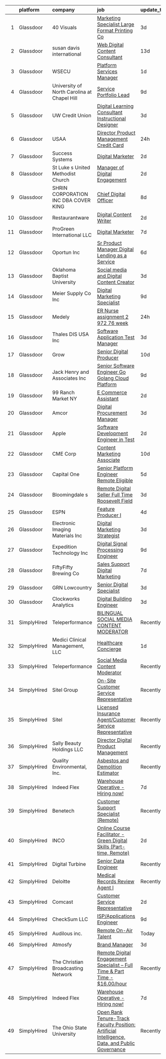

|    | platform    | company                                     | job                                                                                                                                                                                                                                                                                                                                                                                                                                                                                                                                                                                                                                                                                                                                                                                                                                                                                                                                                                                                                                                                                                                                                                                                                                                                                                                                                                                                                                                                                                 | update_time   | location                      |
|---:|:------------|:--------------------------------------------|:----------------------------------------------------------------------------------------------------------------------------------------------------------------------------------------------------------------------------------------------------------------------------------------------------------------------------------------------------------------------------------------------------------------------------------------------------------------------------------------------------------------------------------------------------------------------------------------------------------------------------------------------------------------------------------------------------------------------------------------------------------------------------------------------------------------------------------------------------------------------------------------------------------------------------------------------------------------------------------------------------------------------------------------------------------------------------------------------------------------------------------------------------------------------------------------------------------------------------------------------------------------------------------------------------------------------------------------------------------------------------------------------------------------------------------------------------------------------------------------------------|:--------------|:------------------------------|
|  1 | Glassdoor   | 40 Visuals                                  | [Marketing Specialist   Large Format Printing Co ](https://www.glassdoor.com/partner/jobListing.htm?pos=116&ao=1110586&s=58&guid=0000018326321b2d9f38cb84d0cc7b99&src=GD_JOB_AD&t=SR&vt=w&ea=1&cs=1_576b774d&cb=1662793162161&jobListingId=1008120797383&cpc=63FB6BC992AD38E9&jrtk=3-0-1gcj346rs28q7001-1gcj346sci3b8800-3fb7382746152afe--6NYlbfkN0ATuzukLZvOA7Cxi5gGVTPK8s05ijijAIGQnHXs5Od0X_NGtuW4o0fyU7rqayu-Rm9TF_kcklGaqVwztuDu7SyANXOyp6ToYLph-_h_ym8IpL3Z2vu4v4oRF3C5zPRp7-Qd-yZRoUJnE3hUifi0a9vLjKtM0PUO8-lQWCcVBtOpeXtXXTYqtrq_TwVxlgJwuAstwGS3IkqizO7iilGIyfqw2mpQ-yltQB1oFlHUATaBqUvOm7Rr7qxU-FJuUQ40h_TRgIzs0hLaXlb0jDTqSt8RPROHg7mQycnMK3iB7q2EJVxmW3QZYMhhSGZxOWEILLwkg24wPt80Q0vvl3XQLcnDkYg37oPsegrLXMHA7hFwJYbK3lQv3AWLIpmRS2ybKkHNsaOg7nr6xwx1TMJqhiDHwyC4HFbFccLQETfnrIV3Sx8EmNYYyoCnQFOY-4Chsy0Tu6BStZsWe0ShqB2M18G2NryVag3obsXMYc3OXpKg7C3Oju0NNf7ytdXZ1dph2bdTIlVIh3Ypbg%3D%3D)                                                                                                                                                                                                                                                                                                                                                                                                                                                                                                                                                                                             | 3d            | Spring Lake, MI               |
|  2 | Glassdoor   | susan davis international                   | [Web   Digital Content Consultant](https://www.glassdoor.com/partner/jobListing.htm?pos=104&ao=1110586&s=58&guid=0000018326321b2d9f38cb84d0cc7b99&src=GD_JOB_AD&t=SR&vt=w&ea=1&cs=1_803df69b&cb=1662793162160&jobListingId=1008098275670&cpc=2F77D7B52AE28048&jrtk=3-0-1gcj346rs28q7001-1gcj346sci3b8800-75aed2523c0edb87--6NYlbfkN0AraTtK7pZsSjlBBOzFD2-LMtJPg6A09o2EU12YfpPVVFQDmYKwr5wd4U2Ji985J_WYpK3gRz3MTFFTKhjw2dM58c_fdh9ZAAGH00Slb4thwcQlQWjQzzJa911IrbIb9rlVi1GrVJWlM6lPXXlqeYxoTe-Q5nW1xaMQQwZPm2Xnv3R7D1iFtUPvcc0sdYFH4pXtHrh8PIYwePNSSBw_S2TzdbkdzSjrd1hihsjUyn7sGsN5uFVFaGVOF7cddNd1rmIBoivps5rnZazfOJ6gVGGf4Dxk_nVvx_CkcO5EGs-yvqGl7KGddBYOwhvw7XF4kDkVm42DnKyq8xM9now_EpzQTJRR4VEMO9hUJHxfahrHswlJBoymfA-SECoDFt2my7E56aOcIKmGsZn6Mb6DNpnpZ7A_rL8ugD9_3-W1gG7Z7L1uVO3N1H1MSRh_DDB8wJofuf5ZVKcOmEVtvGDfP420Sb1PYK1avDGJr7hsPojJYz7RWdk8bAE89F0W2h7pi4kF3DbFvBxWvYFHB0u4YeXz)                                                                                                                                                                                                                                                                                                                                                                                                                                                                                                                                                                                                         | 13d           | Falls Church, VA              |
|  3 | Glassdoor   | WSECU                                       | [Platform Services Manager](https://www.glassdoor.com/partner/jobListing.htm?pos=102&ao=1110586&s=58&guid=0000018326321b2d9f38cb84d0cc7b99&src=GD_JOB_AD&t=SR&vt=w&cs=1_9d89b2fa&cb=1662793162159&jobListingId=1008127997784&cpc=B20C63C2E06E0AAA&jrtk=3-0-1gcj346rs28q7001-1gcj346sci3b8800-ffba20e0d9a78af5--6NYlbfkN0BI7GwvuQtior0-PTDjdFXco9JN29ESz8Ziwfw9Lc-b5lJ3rDN_5Q-jGJyr6IEKelUEEeV-oJhdHMPD_PjF9nn4ajzpXvp80N6pfFffr2qHUX-6VqKRsjjtWO5M4H753zHdiMP0yZ1ApOe8C6Z1L5ezI0ZMkx7G4JbqF9bVOi1HdUp2G1_Ak7EclvO17_pEhz20GO7ata1-29LTFVDyrAjBQriM4tkzn6aNecLy7AYM2g1Hceo05oNJGx3uB3DwO5n4wIBmyXmaGWYQI1j5SthazbXfSjTw3nkQ29uYlU0eP2OfveSUlu5FgKj0Nb-PbMnPL1lDslCjEudWgfGFDaK3zcjIjicew0fgDwAl5vnnLwMaVLls81w2DO3y6fSfA47W6oXf4pgdPODOi-rNf2qGvh5RbJ0IHfDiRSwAGSKXuFRKW0aGxfpIaxsKoECdy6t6Jvdvdm2b7WK7cqtP008jjCz3vKSZ8_TeAwZAyMBm9uZqa4C37Wn99IfWNlq-w7VuRt2m5b2HUUvFy2R60qgkzQAkLDk9313Cu6uRm9Yscn-TeC4t63cz)                                                                                                                                                                                                                                                                                                                                                                                                                                                                                                                                                                                     | 1d            | Olympia, WA                   |
|  4 | Glassdoor   | University of North Carolina at Chapel Hill | [Service Portfolio Lead](https://www.glassdoor.com/partner/jobListing.htm?pos=111&ao=1110586&s=58&guid=0000018326321b2d9f38cb84d0cc7b99&src=GD_JOB_AD&t=SR&vt=w&cs=1_9515f6e1&cb=1662793162160&jobListingId=1008105848616&cpc=6AFBC189027A940A&jrtk=3-0-1gcj346rs28q7001-1gcj346sci3b8800-9f7b4ddfb10a5107--6NYlbfkN0DZXVBpSXCdgMypQ9aqk8D_ojzl6xhD2Y5ENTmf4dD2Z47bJhXs3CPB0KAG8J1tij8hnCUhWtZmn_MpucYvvyNPpPWExg9COyDNmjj5dpv1tI9ImQ7_4iboxLPaCHfgFHUl6dS2_G5pqUeMG4miyxAQPhz36MvJ8nQoCHxAYMvib4G2YHElO4GUY8kM6gGBJEsStB1w5H4ErJRpCUefVULKSGrFYaXj4nRB14ODHXB0TM6C05SiQ_NHWXTh7Oc3cEYT_QjPdD47o8e-6d77N9uP0r_v_YeDV2ik1Jo0DksYBXCS-6CqozGMkz1OOS7kzxpLsuksWzJvDVxtYZEbxM1aY4LUrlgB4Mk8OJzuis5lp7kl7Zl5Ic2LmpMbg0eb4aqj5CMI6yt9A6vbmjgyngxtRyai5aR6QLv94bz2_OtD-AACXyo8klgYZONeRDqrvfouhCym6fiPPBm_RuQ0PoGoTqP6DRhizns%3D)                                                                                                                                                                                                                                                                                                                                                                                                                                                                                                                                                                                                                                                                          | 9d            | Chapel Hill, NC               |
|  5 | Glassdoor   | UW Credit Union                             | [Digital Learning Consultant  Instructional Designer ](https://www.glassdoor.com/partner/jobListing.htm?pos=120&ao=1110586&s=58&guid=0000018326321b2d9f38cb84d0cc7b99&src=GD_JOB_AD&t=SR&vt=w&cs=1_648a9ac2&cb=1662793162162&jobListingId=1008121012919&cpc=23D1D7905F5E0EF7&jrtk=3-0-1gcj346rs28q7001-1gcj346sci3b8800-725bd54c2f78c967--6NYlbfkN0AU63H9uwDUTorMV5tE7tjdOhY5Vk5URx2VAQJgSQhP6gihrrVbwhDFP7HoAuPtJhrmjDuIcWtPhjWeyWZUtSVY4y454t6RqfzOslyfVjLYeN5LdPeNUyHU-NoSQfMY-t_ZQzOhbi3VTwdnd_qidKKXpPnzIs5f6mO6DrJaoEbxjGLtF83Q7tGpgyUOiPU18FSgx6_mbiEMbJu6fEO0Uakai03Gt9w-ceZQ-gDTfhQo7qIymzTVB_HBX4yNyDpSJbcTv7JhQp7_PhHON1y189_JObBFmIaK0T3NPdU1AZVPvGtNx6TCBeTFchBZ9wjL_0SS42pQ8o6M0vvHeFGS5xu0e4tPN0I--WImg4QyCTNNZZYMx73wnlky2gt6JwHvuweexabZRI1MdZg1pcig3ysDrMCtjGhWROxCJFi24F_5dZgDchx9mdmT3jG47Ebok06oPxuGnq8-SNBcWoRQUibO8TyzhD-RE8t7ootTIfrttKW7xggmWA8S0KS_kstOr2XaPldzCy_eSR_C7-bbNnfqrrfdwwgVkeItAlOPNjRSIVZBek0EmAt_0qNnpVUfJS9YhE6WZQLkCyymIriyJd4ngQocEytZvPyXbzfRMdqLXXG5VTYKHahhFDxUMOoitd_XHDfSNdgqeBnwpNbPN7GPr4lcYyq2q-VYBVMeir-mV-J4wSnNBGg337gqlMPpe8N4UM3IWVDsv_n8-hBHuCvM-zf6UlZJhzSDMZO9Y2xCQBvaQg10Zsyi)                                                                                                                                                                                                                                                                                                                                                          | 3d            | Madison, WI                   |
|  6 | Glassdoor   | USAA                                        | [Director  Product Management   Credit Card](https://www.glassdoor.com/partner/jobListing.htm?pos=118&ao=1110586&s=58&guid=0000018326321b2d9f38cb84d0cc7b99&src=GD_JOB_AD&t=SR&vt=w&cs=1_b9df6b8c&cb=1662793162161&jobListingId=1008129805358&cpc=FAAD6D1E1A62DFF6&jrtk=3-0-1gcj346rs28q7001-1gcj346sci3b8800-12825d48b949be93--6NYlbfkN0CdTBpsLrhs4IwmIsoO0brdHaF9POTtXIeJjdlamKYQ_DT3Xi384CrTIkA5Ewi5U7m-mAX3UrZLDn7Gqkgx8KEz4CgKNqL3oQbKS7623qFaUTxZEMJALqdTDQ4E4W4UYjio5EdMDc7VWYcWYnSz37fmy8mt6TxHtrJ0s0leQ_Y-R8FEFo_dBSyCGspw3KM6OidH8AgSrulRD5a1DrfGgKASRaMoXsBF2RC0dqPNENIVA6Mdv3-y0S9zHvpFNDKgQcYyeLXmJlbn3B_g09GCrS9gaobxav-Mv7rNCqBlzbnqmUM1phCgEHiME6_EcDWRC9Gq0c1gmxC7jmlZksyA9zMukWFc7DvIGOi5eEqB7DkzxyQy0rB9-VgvylQQ4nVUYGxh5rhiDrZFSf98SVXLvjSIOd95RREA_7w0eaC4witivlnZPD5thkX4N7WIEMPOOrw%3D)                                                                                                                                                                                                                                                                                                                                                                                                                                                                                                                                                                                                                                                                                      | 24h           | Dallas, TX                    |
|  7 | Glassdoor   | Success Systems                             | [Digital Marketer](https://www.glassdoor.com/partner/jobListing.htm?pos=128&ao=1110586&s=58&guid=0000018326321b2d9f38cb84d0cc7b99&src=GD_JOB_AD&t=SR&vt=w&ea=1&cs=1_657aa3e6&cb=1662793162163&jobListingId=1008123190845&cpc=93AA082196C185B9&jrtk=3-0-1gcj346rs28q7001-1gcj346sci3b8800-160529f68327c8bb--6NYlbfkN0AUlwiC4DWalU8WGfsTRv-aNuNKKzKv0wi3J5b7ug1nksIA6EjNOoRPsC_hnFQO3V3VoJn_gGvkwqT06K08SYPXiL1-Isof5pvhUlGrsIA12njJDJSF9yvB0VxQhr9IHa9-3ZtEt9Qb7Bm-ANKR4fsEUoMAir8s7dPE3_APkJtFqZi_ZCzSuyTK18vUEdZpr1bhfYjv4tOuZT8atgQ-r-sRv9hymdk9WTJvRD-ZdfnCbTNnOk8afce2wqUTfu66GfUpK-6edwb9Qx5XqY2ozEYGHzfImRyfjUxke7h6wwdBVgcTXxjL-MMgHw0UXILpbf-gEy3muSBN-o0ri2jhQGJwLblbXM26Mobh2CYGZnTcVWR4g9MTrRQNVq1mUfkfxwnFdaTFncRj_lrrorNwuDjG8kEbKVnxhAz1udEuga24_CVS9NTtvUxh-Ehm8U--tdVh824WkoY-fXqjXSa7Xx93DfEDs_yqBZZn27kBZqItYR_kCRugEm8_UVpxU11eflJCg7hwIFkEog%3D%3D)                                                                                                                                                                                                                                                                                                                                                                                                                                                                                                                                                                                                                             | 2d            | Norwalk, CT                   |
|  8 | Glassdoor   | St  Luke s United Methodist Church          | [Manager of Digital Engagement](https://www.glassdoor.com/partner/jobListing.htm?pos=117&ao=1110586&s=58&guid=0000018326321b2d9f38cb84d0cc7b99&src=GD_JOB_AD&t=SR&vt=w&ea=1&cs=1_ea8214ff&cb=1662793162162&jobListingId=1008123155470&cpc=9AF91982B5D3F116&jrtk=3-0-1gcj346rs28q7001-1gcj346sci3b8800-fc62332d6f17f47e--6NYlbfkN0D5EoDI19pzLD_ZoAvoqM1-O9qeTV9KvYbDAr1-bMzVcUrRYlcR_7EvZvKTpPneB27axES6I8vFBZQxPjXMSXDRhit55vipDHYCx6hWLcde2196eNLTyDN8PqBwNwG1ylUIzTf3aJWUy0qJ2SopNxc8cjhJ-WlH9gpUyVJASZngGkXpQJttWYZM_X4u8rQXvbBxhSWQ4ACiPl5x2uoNPrRsDY20DhmvGWhW20Y8mF9wuUI3M-T7cTJYnS55VpYSyGGh9tVLlXoDSWcl6VTHaXN0TT5kpER8IdfhPv0aAyAmZqLu0o1WVY7I9PqeGCPFox8r_cDUDETPug7-8KloXEsnSTgzLIIhD5VWfgHdUVBVpG51Zop5J3LfmwU9h2sX9UHbm-EtoXft1rr4FRr-ZwTlyVJmkkt1mtmF1ghqZAA8DNypEJ3_cDcS5-Ev_skdUjUnKnEqR10HzcQ6gjYkptzopjm8po1kWruy2KMqY54-fp8l6Ch5tSfy11ehA4o0VoJlPfCkwxYKsg%3D%3D)                                                                                                                                                                                                                                                                                                                                                                                                                                                                                                                                                                                                                | 2d            | Indianapolis, IN              |
|  9 | Glassdoor   | SHRIN CORPORATION INC DBA COVER KING        | [Chief Digital Officer](https://www.glassdoor.com/partner/jobListing.htm?pos=113&ao=1110586&s=58&guid=0000018326321b2d9f38cb84d0cc7b99&src=GD_JOB_AD&t=SR&vt=w&ea=1&cs=1_628adfc2&cb=1662793162161&jobListingId=1008111172686&cpc=ED5DFE76174CF26A&jrtk=3-0-1gcj346rs28q7001-1gcj346sci3b8800-b4367db80201a7a2--6NYlbfkN0BHIfC1zsKGIu0R3teaIu8liT7fbRNLaQeDQfcPJweUKxynNxS1I3QAM6jCCHyGkAQHu0Vc41QEMgKfqE0TEt7HAzKhdJfdWP7oBcHhmT40mFUcmC_codDryQSqgvOSeuthu3-R2xEGvVjo8YNHfBWMEaD8YcQh_W5jtN0kg_lZOU6Nm7D_YpWUM_DCbi8fsMt6x7ojDEt5rjUw-EzqfEViF7ctR7syJzUOvk48DsHKiGavgvnh7SLE7NJvYwd5cRqV9iomdG-RQ7_ObFA9jeNVNwGTwxD8Pu8YGEsgLy5Q7aZBT4nEqT_I99Z2TO8htnb02PdGg9Up1PpGp326AlVxTkhJcWnSO2xEFoCXxDs-VzF8Grpfe3ctpKcJCrCL9s0HGc0ddXVBZaw8-w2OnVfCJuHNF7czohO73GLQAoaViXlz52bZWUexfLWnO9muDr3N8B9nVm4e-rHYCrj5WXdY-GyKr01QG_kXEY_qXM0P9tVmA3pUKS85-Rrr60PIPME%3D)                                                                                                                                                                                                                                                                                                                                                                                                                                                                                                                                                                                                                                      | 8d            | Anaheim, CA                   |
| 10 | Glassdoor   | Restaurantware                              | [Digital Content Writer](https://www.glassdoor.com/partner/jobListing.htm?pos=109&ao=1110586&s=58&guid=0000018326321b2d9f38cb84d0cc7b99&src=GD_JOB_AD&t=SR&vt=w&ea=1&cs=1_8bdb3a93&cb=1662793162160&jobListingId=1008123336715&cpc=48773C01E6E37955&jrtk=3-0-1gcj346rs28q7001-1gcj346sci3b8800-89f4d7f9baf40228--6NYlbfkN0BxkLIcfe0oqaYINownie861a0BJtkzmJW-WyGv8J0JYOtHV1ep8m0iKY_1AlGx3_iKmDI422ZlmausS2ArgeLZlRZ9W9c8fgJ51vDRPnvFbem6Zm35Yfhn5a0Joiv6640gAXiPAFo0RxcewRdvJCR4BXNnLnM4PtvNRiznURmryYkId1MteLv52pw33hkRBLmg9qUo_uTWOxQ-qkHgPRuvvh_9TBOFPqiNZ6t8GM4RtzTUI0XNZxjLg67jWhqCtht4jKrKKoFsPkRm5ZW_lP0K8i8f2UUfqhvc7ts_L3EGRh1DPwT7bd7Xqbnl0ZBBTIoZn8HIOKMTMKRsqAGbjIi9u5n9FfNGDta4qA_IuXE7x7dTiLAn8v5k4f8q3zP9McBEqEo_QIVNOz2SNm5ukq0k1iUpVHMRqh_4O7NSzE3COAc8jSn9J7uEaLLtwPJTo-pwmQUdMpkcd83aX9i01dk-jXHcsVm9wzOaAnk1f6rLyjwN-b-rKNaFwuUxpOaWdVsnaeG2tn0Eyw%3D%3D)                                                                                                                                                                                                                                                                                                                                                                                                                                                                                                                                                                                                                       | 2d            | Miami Beach, FL               |
| 11 | Glassdoor   | ProGreen International  LLC                 | [Digital Marketer](https://www.glassdoor.com/partner/jobListing.htm?pos=110&ao=1110586&s=58&guid=0000018326321b2d9f38cb84d0cc7b99&src=GD_JOB_AD&t=SR&vt=w&ea=1&cs=1_ff8c8e1f&cb=1662793162161&jobListingId=1008113698689&cpc=ADE3603FF9EDAB1F&jrtk=3-0-1gcj346rs28q7001-1gcj346sci3b8800-bdcdc80efc7d08b4--6NYlbfkN0CI6KCi4Z2ugvSTZbqO8dsh7eI1zk86GGKRTNnj1HgdNATw63AXEBX3Fp-naxC2_SwtybxrhbsF-QdDpk9yidZAfb6ngh0vsdlias9_EY9fgPEXAQckduP93HFXz-YCssPbJyTRyBnli9smRpmEj7v-azGQ1fcsc4GGNtUoDNuI_DlU7qEIIJdVLYlj09Lyw53VH9jlgch7DDZbJH9jNq8JQ5_W38cHLrsshqvQpw1ndO4adUeuW4kn5OgizeEnmVKn0PXV0CAyqS28OAr5suqJh5f5INRUGUGaFrwwXzLXD6hHzgQvld0hNEHLafH5zUs3OyAqktAiTVmu-AvYs_rwjMuocq4q_MpE52uyViF-REQiEHfmS3fzaFS9HcmgwW1F_oUJjCh9a3_qebhe4_KHoFWftv8aMutx_u8BDZ0cz0mHSuDKqewVddhj_nBed5MrrtbiW3a_txdWVMqzRIq5j9u9OUyDfRMYavF5z_dP02kbEca5T9vZ9Dz8tlQD6dA%3D)                                                                                                                                                                                                                                                                                                                                                                                                                                                                                                                                                                                                                                           | 7d            | Charleston, SC                |
| 12 | Glassdoor   | Oportun Inc                                 | [Sr  Product Manager  Digital Lending as a Service](https://www.glassdoor.com/partner/jobListing.htm?pos=126&ao=1110586&s=58&guid=0000018326321b2d9f38cb84d0cc7b99&src=GD_JOB_AD&t=SR&vt=w&cs=1_65991fc9&cb=1662793162163&jobListingId=1008115342658&cpc=D5D4CAC11044533B&jrtk=3-0-1gcj346rs28q7001-1gcj346sci3b8800-3d23b81cdb32e6d6--6NYlbfkN0C_oHR7jvpN5HR3CqZ22aILZ6qFd8EwL-InkRw-v0cCtKCQG5JyEvqri0xY07optJvBmsGYaaOKk1fir3N2fNLQRgOyGiRggZTXLEjoutWRJLaEFHjrqOAarsiCMmXFhZWC4tsMPyvtbACGLxRkgYJRdAC2DLeUJWm3atS0cBba0vsI4loRlwu2yZCUuRtwZ2gqWjDpDr1li6j5d02pB2XTIgFSnMXzZZv537QNolAzKzbfJsEsoGuwhcZTef_4olYQRtDBXKOgqyMGKF8XTFbjtGSyVczPbpna-ZFzXk5dOrGa--LkAVVEt0XHKA0yadIzUy55uiLHJQ41EZHCELPiq1wENl5nvFl5ZD853_XACboLFkCjbJbkiHl4-1EnXX3iaS8ZfwFm7GFc-zS2sanY0sWbwAQ9ng3uXvci2idmvy1IEEymhmYLPkL3IYkSojKxE-Ej0pFrRS_vNZevyh6kDy3NX0iL3jSdSx7_PRvnvuqak_jzqDBgNpvX3XHQYD14ty_Xtaf3tyOWIbzTlRodyf64MoYgB3m8LKn4_a2mLqooPmBR1SF-xtIx5KzGG4HNfY30SK_29kSIg26TBeYPUIK5ImHfcCpXcE91BGuD-y2oHR6CiY3HbVkdw_Uzu9C_znOz7Q4erZ__ZZh5ochkqOIQ-JH0MHo-UhSYbEtVt90qNmzVrJWWmG6U6nUvtomCKNvZyYe1BPJ9ty21Rn5uhSDn8EKfaEcToKj6Duwbnp8F-En_ZykcAE-UDs3PnVb4sU4Tdp55gXSltpOeMeO4o6Z0WS177xKGv3SC5r-leeXRmU3-C8gqlmHz6pzQUPDbDg7qS8XtMiQBo1seg3kP)                                                                                                                                                                                                                                                             | 6d            | San Carlos, CA                |
| 13 | Glassdoor   | Oklahoma Baptist University                 | [Social media and Digital Content Creator](https://www.glassdoor.com/partner/jobListing.htm?pos=123&ao=1110586&s=58&guid=0000018326321b2d9f38cb84d0cc7b99&src=GD_JOB_AD&t=SR&vt=w&ea=1&cs=1_d9b98f09&cb=1662793162162&jobListingId=1008120453160&cpc=8506CCAEAF70E016&jrtk=3-0-1gcj346rs28q7001-1gcj346sci3b8800-ff960bc1f4cadeb3--6NYlbfkN0D_KRozbKJx95I3LRYgbj09bqBDFeyQG4s8tCOB31p2DG6H_LVPF_tPJ1EeL5octzZIOnMIJE953AkIjlBCSNY5UDVQKiQmDX7d0Xrevxw3hHOlnOez8K5LeE4smMuRMSkWFjo5A-Yhw8yVToPqB76XH94xMDe_MWpZwNu2MS4F8jVXiFXcnw3F4AN5SVl-eFrZSklNiozOF21dKwi6BE0odq5biS3AkTjDSZXx2Tc1z6g68zuIezkxR3O7MK65Jk1fnUppUDCEECVTAMBSqggVJ7TIozNz18Yi66lAw2KIt7BFt1vd2AxDGD43cvzd2nf1-mE_eJXeo0jP2X4zqIbcS70G7gO5BI9rRV8YCJh7AWjBXYxR5VPtqe3BdngMmMmR0XBmuJha95yinEgiIehXkpmrtn8OX-GZ5aDwH7qSepzSTlYGqRt_BpMBWi178aas1iKM8xJ0y-MWunSLQNAIqGQ09oRDTZtk58QvIM9ZXXSSOSmzSm2PM9SkU6xla16X-FvMKbYTmw%3D%3D)                                                                                                                                                                                                                                                                                                                                                                                                                                                                                                                                                                                                     | 3d            | Shawnee, OK                   |
| 14 | Glassdoor   | Meier Supply Co   Inc                       | [Digital Marketing Specialist](https://www.glassdoor.com/partner/jobListing.htm?pos=105&ao=1110586&s=58&guid=0000018326321b2d9f38cb84d0cc7b99&src=GD_JOB_AD&t=SR&vt=w&ea=1&cs=1_ab8edba0&cb=1662793162160&jobListingId=1008105627811&cpc=9106526855074F61&jrtk=3-0-1gcj346rs28q7001-1gcj346sci3b8800-9aaba5c84a31836f--6NYlbfkN0CuazJvNKp2p6OoHQRAcUnUwavX_gx1jU13GEwyApima-PpL-hwpDUoVU55_TqWlqxj1aaObR9pMORZQr4WWXUMhCwsoo6WjncV9EMbh5dsaiy62Ws-DHx_4i49Y5Q6vmtDQaO0GQrIznhND1sua3IXSBx9MMjakBSforszmA_PLMQj0-oSmt_O0xRIB7npz42tbuNrX4SmVk5YrIxx6sH33DxsRbPovYUNxCDMPQgwOPAO2PI9Bk80lMCMDVboieUOK3rWL-Maqr2XW8E-wgLjYg0xnw92sxOIuG-MMO6g0ypWjj7T8QYcdZDKKngJPc6KOEsgBsEtRTA27YnrgeYFuHUYLJWhnJ01bg3NqYJ_pSYL4UywMdEV1wgRifog4UoN1aB2BYxs1xtcHOsDC9C_c60kvihTwoBSxIw0m33MMZBUzB0xzorIybg6SDSj6P0XAyw7f18ngiLkS46KUUbchB1pGWGV0sYpxTXjkh_WM5oQ1j0viBWa_hIo8-pPHhaxlL2ApN8jy6v8ifxSUUAuIMJhP1m8-p0%3D)                                                                                                                                                                                                                                                                                                                                                                                                                                                                                                                                                                                               | 9d            | Conklin, NY                   |
| 15 | Glassdoor   | Medely                                      | [ER Nurse assignment  2 972 76 week](https://www.glassdoor.com/partner/jobListing.htm?pos=106&ao=1110586&s=58&guid=0000018326321b2d9f38cb84d0cc7b99&src=GD_JOB_AD&t=SR&vt=w&cs=1_fc11c859&cb=1662793162160&jobListingId=1008129165094&cpc=B46F3B5F0A69FEBE&jrtk=3-0-1gcj346rs28q7001-1gcj346sci3b8800-e86d68f5c37fb651--6NYlbfkN0ACukSxGF2_NdOysT3aMhAHK4WO_w6Vhqdnkws-TCRQWeOK3HTnaMPZLV4N5O0ymZOkqRDmm_dBoDyTiaERqGVPJ7_a-2y8NzlSvdZWSfCV7jMqnHE7i9DYctq1Xa8YSx1uhkiwNTTA_vhZ17P4cboDnatHWkV5eJVgNY5AkdsirYjOTseDTJYkXVIi0EoxWZsSTPGEiB-oTIu6IGzvPgh7sqFrrI99Zc7rcsk6UCZArEuB8VivEMEsFEgb02zk7QDoe68sIHqbyOGT5gzdar9Ol91SW61QQgtG2Lkqq_E6E6IGHPkjwWBYoiH_zVTWIVe2UYZfga5JdlCsipqV5KpmxKruqpFdJ3wwklFsWVGAJ7GeXnG_GtFqdKvt2hJyt_h-WOiENO9jibRIhLcXsGve191Zh2IQxs69h2k78CtGs-0QWjgpncCvg8n7cncNVhyAF66Bo-l52nyLK1h7zE5uS6b2Ymj4IgtWNZYCBr1bNikGWMf3EE0KdoX06EIiJlAmgeoKZIP4hNN7RRCMp9gxncOWJl6mBE4So9L1Jvt1esuHomfZolgm5HR3E_6sCknPgwJIfExgJkE8zRr95RtW)                                                                                                                                                                                                                                                                                                                                                                                                                                                                                                                                            | 24h           | Santa Monica, CA              |
| 16 | Glassdoor   | Thales DIS USA  Inc                         | [Software Application Test Manager](https://www.glassdoor.com/partner/jobListing.htm?pos=122&ao=1110586&s=58&guid=0000018326321b2d9f38cb84d0cc7b99&src=GD_JOB_AD&t=SR&vt=w&cs=1_4c8d5703&cb=1662793162162&jobListingId=1008120964018&cpc=EEDA50C5AC71715C&jrtk=3-0-1gcj346rs28q7001-1gcj346sci3b8800-567230b1ca731cee--6NYlbfkN0BTko3NfY_jUuCJ7IvJvdhb3vTuwD8YmB6aPpYi6Jp-tj5JsAdvJMhm3y2D6jYwWNuKPIiNb_jQC8Js8-NtZkJ9HqHBK7ww0nfr2dqev9A_Yn6jdTLcASoN2JsV8a2i-jz3XFvzmZKyqeSUqCB2ycbcmBFaSWQqG2P0Rx6D7QwCvCbsNLn3I7qa5TV5UuNSWkCcgwEzQSqvm1IlXwIlPRmS3qxRRajmBaKygsKE78WRXmPwKl2GEa2nCavQ42seR32Neu3kaRKhuKsWBiWovoLeigHz-j3tSp2hPIWoBAo5UMvzarfaOy8Cvlwu5WGPnPZFK3065FC0fVip8lP6S4LWgGlHuWKlkqdaefyo8PyENQnNaNyRjzJQigUioXrjuCymqoGIIA8YHHnK6rW9cy4zeT_LX-ifAHqw2ALRKr4xeslW3ikBpJqu_mW0H-WCavmaWsIOLomq7__yIiskXw2DLtCYQI9K8OSy3HEsrGDtM5BKobXnvY6yEnRRZKYNzrauC7wDJXl4jkVxk-_ENISVKDMaj6Pg-cG_UnJitRY7Uy4LcdTzwpt9A71HQXHQVuE%3D)                                                                                                                                                                                                                                                                                                                                                                                                                                                                                                                                                               | 3d            | North Kingstown, RI           |
| 17 | Glassdoor   | Grow                                        | [Senior Digital Producer](https://www.glassdoor.com/partner/jobListing.htm?pos=115&ao=1110586&s=58&guid=0000018326321b2d9f38cb84d0cc7b99&src=GD_JOB_AD&t=SR&vt=w&cs=1_d6355b12&cb=1662793162161&jobListingId=1008103442926&cpc=4443A2658AEFA29C&jrtk=3-0-1gcj346rs28q7001-1gcj346sci3b8800-9feeb988ef509a47--6NYlbfkN0Do5UHyvM7PNNpTTZpje16tgdlNHmWHFVCr3yeTmdQVp82Yz0uhkKpwXx0UwC6cMG3wnr-_SWiF_aoYPBdWakgx7eedFYf6rKk-bXbwBp4EmXHxPdDxTBv1mpfLdj1BeC1OAbSXMJjPkF53ldhuEb14JBiyPtbauWp12pC_hc3ro5ypv5mRxzVW9Flesfixvz48yl4SChl5Y8BRcgHy97v_zZ3zlLYP6o2rBwdGEYFlCrVSJpzLv4LaVzGrLphq-S49BGENcPE4Q_z6OK4-D4MA14GOnAd5dvEfHlzJ_Y4D6DbeHw8G1h4lTYKuY25YSgFKeYKQatcarrbt7rS7BazrOSKHqZkd9Qh0smEb6svC10uPAK5sMYLAnptwZcji5NPuy76WdGkG1fA8BpHoeiH1RWefjJxa32lYPjjJEXKpdHgPUzPlc8UzR1HaK41tNMI%3D)                                                                                                                                                                                                                                                                                                                                                                                                                                                                                                                                                                                                                                                                                                         | 10d           | Norfolk, VA                   |
| 18 | Glassdoor   | Jack Henry and Associates  Inc              | [Senior Software Engineer  Go Golang   Cloud Platform](https://www.glassdoor.com/partner/jobListing.htm?pos=108&ao=1110586&s=58&guid=0000018326321b2d9f38cb84d0cc7b99&src=GD_JOB_AD&t=SR&vt=w&cs=1_51392b7f&cb=1662793162160&jobListingId=1008108447247&cpc=FF5A52BAF937C849&jrtk=3-0-1gcj346rs28q7001-1gcj346sci3b8800-cb715d6c19a82cb3--6NYlbfkN0CUxQjISx8Pmp1SNPcSUmHurfSI5ONYRGUylAf9ucXvkZV9eGdDS8CPvc8x4uGZ10G-9z6i2Y8hfgRFZLZ2EMAB90spMOIhxlPxefpo1LBnlqECpOtPxsktLmyYdRt0x079s8G8v9f80VL5Bw00dHdoxcZzkBDDs48VsvbAhMyLBuW4VMdTuZByj_nt6h8DFUtdziJYOtwQQUUuYCDX0oAxjt0TUG-xVNncpV9OXac687e87H3TnRMDsHzm4sceCAXrbAQap7Ho2HV-GayVOIUblA45J0HA4jj8afFIE0_sSW6a0Z2Q_SBpouEjlM4y3os-wfv1gnyMtG3iCVsGNM9MFhwR2tvS_5_UzIbg_mPaDzHxaYbB97SNMha4aKZx1DidSo7AvLJumt9CtGUMBLonwSx0ofKfjBKV9mOLpMj_IgQ-ndbbA0VQE5YVLvddSXvv1coGb1V5OazBB11fRIxFshsz7b9H5G-YkJPSzILwZNhqClIqPAGsbWYnqdoC7s2rUK2b5Brnrs12p-nXzh4761kz6akYGRyFtYrsqkuCoU7ixEKemQxr)                                                                                                                                                                                                                                                                                                                                                                                                                                                                                                                                                          | 9d            | Remote                        |
| 19 | Glassdoor   | 99 Ranch Market   NY                        | [E Commerce Assistant](https://www.glassdoor.com/partner/jobListing.htm?pos=121&ao=1110586&s=58&guid=0000018326321b2d9f38cb84d0cc7b99&src=GD_JOB_AD&t=SR&vt=w&ea=1&cs=1_5352c41a&cb=1662793162162&jobListingId=1008123431008&cpc=BA4050D3C239FA65&jrtk=3-0-1gcj346rs28q7001-1gcj346sci3b8800-109c18acdd040336--6NYlbfkN0DzaDHVbxJ-LJZej0v9fk4K-FwNocoxjQ_zxp68kPBvcg2yVnif4pm_X4Gu-vYOhQb02mwwWEtYjyjoUionrbyCkhaKz2bizh9lmVv6v9FOZUF7qJ9OUYD-EeXdCTcY7hH__hBnVhCE0lQNNAckIjcOOGXiZO0Km_BFyNmi1nvSmSToc5H33KssooO1Mz7SzwIvp6XpQb2vMNdRfsyRFeKxxysjWS3lnveZfPX98TzuwTssECAOknrhPxRd2dEqQfWfOrmqgp9CEbLRWxCOM1A0JWzBAXEx-gxU5rBRVMeqvcf-GgVM4n8SUSnywwjtCeB69Rk7SQhqcYO1aUgJb_ObegE9kze41wC8r0Km8WIEYGKapk_pFKJYYFxZD9t95sU-A4NWSjwY3AP4dQRs318PooPqWKdsBfZJZ1ku0kKukxeAevzc1AhrdDPZMdyKJyF51sBsMFMy9GJHDzlu5b3D-t3e95yBAXnDd3x-5a8Cd0FL-lrBr1WYL8AmZM6avi0hflOZrHEzdQ%3D%3D)                                                                                                                                                                                                                                                                                                                                                                                                                                                                                                                                                                                                                         | 2d            | Brooklyn, NY                  |
| 20 | Glassdoor   | Amcor                                       | [Digital Procurement Manager](https://www.glassdoor.com/partner/jobListing.htm?pos=129&ao=1110586&s=58&guid=0000018326321b2d9f38cb84d0cc7b99&src=GD_JOB_AD&t=SR&vt=w&ea=1&cs=1_d0f26a45&cb=1662793162163&jobListingId=1008120337856&cpc=A5952EFD17A85363&jrtk=3-0-1gcj346rs28q7001-1gcj346sci3b8800-4c3e882c53fcb2fb--6NYlbfkN0AIdUSTrNc6NhHkiM195NOPxLZhBaVUVgS3ufxEUM2-TW7uXcqL650PEFWWr9tZxRm7-alOGegx1BJzsVS8NK2UWOQXK34DrGqSliEkIB1NiOSznZjusMUsv1m1pfC2CVcUcvV2pFciRnm7Dw0npGO3y8kpA0oaLxJtRIGsXpptFRbDJYEUSWAqBayAg0ftuw3QbiYbKuy23bs-nKXthaEyeR7732sLgNht1gtjJZ8xD58P5V6D92kR7PMU5rOZQLDUlkh84viQOOA7SFrxWgkJP-fz2ErOELwIQ8JVuh286QmAvkI9zvCavgEUuw4w0vQZ-Knsv8UZUGVrT6g1QApEXEfcCwlIjh_nDtwSqDpFHG7YoJkUKrfHr5i7qS99CI4ZS4SmgNJ2OdofpZPvQHjHCz8ZskcTD0JtrkhvMn7EDIsgf5vY6CX0yuRgW-JD0Tj7g3F9JmwDvK8tseepdLqkT6A7j2_QjcGjn0Rnm0aqoQcIG06g3yatGm_hq3H7MC6GR5YlfaUd1g%3D%3D)                                                                                                                                                                                                                                                                                                                                                                                                                                                                                                                                                                                                                  | 3d            | Ann Arbor, MI                 |
| 21 | Glassdoor   | Apple                                       | [Software Development Engineer in Test](https://www.glassdoor.com/partner/jobListing.htm?pos=101&ao=1110586&s=58&guid=0000018326321b2d9f38cb84d0cc7b99&src=GD_JOB_AD&t=SR&vt=w&cs=1_8f8894b1&cb=1662793162159&jobListingId=1008124638386&cpc=F5A4BAF184A644A4&jrtk=3-0-1gcj346rs28q7001-1gcj346sci3b8800-d7767ee215528cba--6NYlbfkN0BvKrLyj5gPmtZO9T8euul8TCxuuKNOtzRJOomxnwSEodTz2Bc-sPZlfjQ_T0_d8xr5-Dh-4Ewly6Ob132_12UGbB2byhBsaRyvTYcC8URMkv4S3BUuEAf2mdXatDzn6mrUb469URDG_6OhgToN8Xu-0nEUGu2EQhxX5MK0SO-tUEQplvvmXW1Nu0049fAGComEkb7sZIdwENKfInoBCLKOuePoIdaWXXKIpAXdvKRNYBeqjDJYKdOUEAzsrnRm3xfh0ezfZhHJ1_8vri9UJfAaKSxcxbQLgK0HE1VRwpe0kw2Nsh_wkPZ8Q0dJ5Fm_GC7qlb7yHWvlpsXPMogCBWGEIcPZadiLO1d-3kstxGIv9GqAuBV4vbtgZ-awVVySn9Tbf2EN4Cg8fVE3D8wPouXW8LW-BcWTuzWVGRku35ixOv-lt04LX3rB9WhrQVcN7T-S_pA4vcCfmjsazYQpIK-mtA51DAimpD-on1ELWQh3le5X1uBGV4CvrqniEbi5mOgljgHdUtq3UANCM3RfyPCd7AVrb7lAWFv9pSUUpPNAydOEHLkQV_NEnEDWA1pJjjWkq0THt8CxtMJXi0YZhLUcwKy1EGxJR4j_x56XJDeAEG7C03dJy_TReVS6QV6CpTxiVyqhv1sdKbcf4E1oj9QKImwKHfGcQ-jV3ihHWU4sNmiJnaHtp9kltFdxUcj2y3jU8VX68YSX8CTGLax3LCcw5kQePTKf7FozaBtA5u7k8V6atTVTyBf4xV6C1kqVO6QUR7p9DRbspuPeWsnHKTu1nMaRueewAp9eG0CxFDO214G15n3akr1wsvyU0UUSjGkHjO2OLvEYUQ20Vq-2A8mONMeJK0ACibZCI2lmjrX5vnjFe7xo5rQsdpHFKzOiSQoSjRNT2zT5zI2wguxJrKULsBJ3LCR0Is6iJ4NukN5CQ5muzWBiAkqKtNI_EJDlIbdOg0C1u8WIZCXnQ2G701cHJ-LY5Xrp2Oa7-ilwtBxsxA%3D%3D)                                                                                                             | 2d            | Santa Clara, CA               |
| 22 | Glassdoor   | CME Corp                                    | [Content Marketing Associate](https://www.glassdoor.com/partner/jobListing.htm?pos=125&ao=1110586&s=58&guid=0000018326321b2d9f38cb84d0cc7b99&src=GD_JOB_AD&t=SR&vt=w&ea=1&cs=1_c625543f&cb=1662793162163&jobListingId=1008103450328&cpc=D9A4E834C51D285C&jrtk=3-0-1gcj346rs28q7001-1gcj346sci3b8800-fc8912a45ce23a19--6NYlbfkN0CKgVFVIKwy1NDVT4LCHVYEZ--6pdV22Vi05H_0O3HLkgwIXoBrUdbvTiOLEGW40wqcwtkOH7ukvvUvUVCirT3bsqMj9Lj25k332H7liLvrElVHktdgLS5x0K6RraSYqOIpZ7Hd5MgP3RtbnJVuw22CYzGkJU3mwLIUMD9GQyTToc_uznWbqifI_JLMVCYGPHTWlGE1o3dfr7OxYrFP48MKqhKWbwL9EnCV5XgHeru94agSv0F-T9pCT2k8DlCp7RE3Oa-xeSDFy8L6NtMouZqMpReqHWF5RKFPrpisIRHkNer325AAR6kcOYUhfRZN0HbtJBUZayHIDmk3Sv70-c4CoSMqBkMa6GF12EpHfA6lUyxhOXqR-9qNc6bYAWIWrG5rU7em2Xut7a-ikPf5-O9aJLbdeYINLqnIQqEng8rU61e2AZdw7AuNCtPzKGFt3yEy8W8aFZNd93LBfgoBqzwWDI-BqIHyD-Ue7DVO1dcQFw-Y3_Te05rulFOiMLgccDAIhWgFDMzS1Q%3D%3D)                                                                                                                                                                                                                                                                                                                                                                                                                                                                                                                                                                                                                  | 10d           | Warwick, RI                   |
| 23 | Glassdoor   | Capital One                                 | [Senior Platform Engineer  Remote Eligible ](https://www.glassdoor.com/partner/jobListing.htm?pos=127&ao=1110586&s=58&guid=0000018326321b2d9f38cb84d0cc7b99&src=GD_JOB_AD&t=SR&vt=w&cs=1_5861e166&cb=1662793162163&jobListingId=1008117185164&cpc=AF02A8F32FEE2001&jrtk=3-0-1gcj346rs28q7001-1gcj346sci3b8800-cbc32a4b431dcde5--6NYlbfkN0C3j_zLGvpMLCdiZ0WC46XqVTA1VMZzOzKXPhAXwYlrNb9EbKZEg8x0tL4Jn_n-27VXo7dfpD48RaL9dPxN1NxEU6K9YlAkv9IvdSItMm-xEZIxNALxQtUY6NXdPAwgv9z6efyMhRFhjXNit0yviKhYXMRc7qthP-Z9oYtOE3P2kkE0l7BS3ME1thwQdhck5Lrt2pdIeM_PVZlORQEWWOByow-WJMPP-CaxbGzQ0XXnfxNJAj2163CyYpVceZlFY9FGJQvx13nJ0zur9bNxy3dAeHGY-FT0N9YmMZhaNbSBsY6gYWFCK9Q77SH4Dm_j-3iqvvbBcLaRBQOSo_4np9niVogQNojCRt8OmQRifsEy0e_laR2W3gpddeOqPYcgeFpQDULG-7_P22XDenRI1e6n4bCP3Cv3pgKJZnewBn3YGHsaTOyH1S-GXAKJ4BrEMB8%3D)                                                                                                                                                                                                                                                                                                                                                                                                                                                                                                                                                                                                                                                                                      | 5d            | McLean, VA                    |
| 24 | Glassdoor   | Bloomingdale s                              | [Remote Digital Seller  Full Time  Roosevelt Field](https://www.glassdoor.com/partner/jobListing.htm?pos=130&ao=1110586&s=58&guid=0000018326321b2d9f38cb84d0cc7b99&src=GD_JOB_AD&t=SR&vt=w&cs=1_b0d0ce73&cb=1662793162163&jobListingId=1008121358015&cpc=8795CF9063CD573D&jrtk=3-0-1gcj346rs28q7001-1gcj346sci3b8800-1e76506074db50da--6NYlbfkN0DjHvLHG-fYDKeElzGabtytFldtxc-EIiSdXvIQjqX9HPOHCtZ6u9Fly8dqRXzOAOpMjdn2qSMoHabC4zACxha_Spu44D6RME7KwLSuUvowbXP3iVzPGjsY91iweoM7JmzgkBR40-QBaVKpzDc9TPzpqooow1doO3Mijjt2hdoDJH9c75506FLncrvhU0ytPwkzQOY10u8UZYt__WMJ20NJRWyrPF2Sa9SUO0DH2RExZFZoFrBfyXeRT7gzRgRcF3pYAzUuXFREqOf5yQNJBjEgHx7EqZLI9P0009e8VvV4-_MQlPc4emRvcGwmhCsxNNt9OCD31YY9teeDxtGOfEx18XSUtWv6bz_ypofnf2eKh4wvraIKIIYt6lDMwo85SiX8TZ4PJkVdMM-B_gHlSFnRn7k6ivg12W1UBnzA83uNGZ6sIXyear6N1vNO9_Qn7CnI1zq2wgErvq9wTR5EjQdQSh-ZLGBIL5w1SVOrxEBzORhqyz9uTUdROlGA8U3sZ1kqppqg_BPrjlnBJJxAVTIi3fr2z_VALitDo0BX3FATF4HOimvlT8JNeJiibjUyRd4510vHLp8d14ehN_eOTFoRYBezQ5C-5AAOlKh0IF9Zp0y4eNb2lrVhmHgUpBv2OW_5m1snKnOIn4eSaiWIx-QbBakLQCHahKIUHv1EvR4GnTspGRrk1-B2wK-nnMIMpkdvYfTaE6qL-astwjzmovzrjibqSMxxibq6zx3eP5rhYdPODc6AdsDlhG9vys2VFzHPvsNYBM8uLelvGfX9ov3a9e0G-P6NGaqX-A-GCSD-9t6bMZJ1TNApsLjQqNvphOz5NukP1DATprIWThvg221HNP2pjXUt2FmarCtWmlU4we8aBnSWKqCEpca1MZmJLvxzDnY7tCRQpjo__zNE1mw2lfP9N7qoipjDinCiCN2o2iU6MQIM9GOCDORor4_F4ckEABpk1leowMZg_15nVAsyWtUAVZiaUe6cbBv5tg6H-kPQ_iZ03YWQ1fEmUgpzKUABvpuRFQub9K55CSCndGoAhNQdjLvyZtNNX2Bco5cjuhfwVhFnyZxXYhPE8emJ1--kNRrNCzlUSg%3D%3D) | 3d            | Garden City, NY               |
| 25 | Glassdoor   | ESPN                                        | [Feature Producer I](https://www.glassdoor.com/partner/jobListing.htm?pos=112&ao=1110586&s=58&guid=0000018326321b2d9f38cb84d0cc7b99&src=GD_JOB_AD&t=SR&vt=w&cs=1_8a87413c&cb=1662793162161&jobListingId=1008119105514&cpc=71EC12CC3A9678F2&jrtk=3-0-1gcj346rs28q7001-1gcj346sci3b8800-5f883d692e8a3e9b--6NYlbfkN0DAFTyt7pbDCC2JPO79CSdi1dIb81yjczP5qsKcZIxgiYm3-7g-689Ur9xqU8QiYHWmHXX9Z_934Udjet_ExwBSC35HNTkd9VBdlQmgoKaJpGxTnaAQx3dhubEg7xiR4CuMIk6kIc86W31YChPQ8oYQEegvfCk1uwtD-CzADB6iajnKOhNaepq3sq47BJECur8azos6OP2AdQYOWeWKbpLCuDjg2uz6KgWnm0BtEU_EMN9ji4Vso5ottNETuyTkSpaePlNYW70-7kwB7cwzUuTZx1nDXmYHMZLLXGkgDKLjjr47nTkOPuzsiDZuFg3yw1fLMjgqt2BuJkA6Qu4lm1Mgwx6STqXo6dQmBoZrPI83JTfZ_PWFiGTk3i387w4y6EI6PLev5j7n7_v4iI8hTf4PeEwIUsASSC3l-zAM01vtlsoWoJy8fKslLsaTMwMnARc%3D)                                                                                                                                                                                                                                                                                                                                                                                                                                                                                                                                                                                                                                                                                                              | 4d            | Bristol, CT                   |
| 26 | Glassdoor   | Electronic Imaging Materials  Inc           | [Digital Marketing Strategist](https://www.glassdoor.com/partner/jobListing.htm?pos=114&ao=1110586&s=58&guid=0000018326321b2d9f38cb84d0cc7b99&src=GD_JOB_AD&t=SR&vt=w&ea=1&cs=1_8e153a95&cb=1662793162161&jobListingId=1008121751906&cpc=C1D13FDE3EA2B7B5&jrtk=3-0-1gcj346rs28q7001-1gcj346sci3b8800-6275e94c5e5ad23d--6NYlbfkN0BWf6HWGJP2BPpPr9_3DfkN88hNyTMcrbBC2wkNdqjIcQXeXiY9_jdjZIsKcB1ZP5YlqA7qiBFxuGRoy1a95XpcThbkyhCXA2i31Og8CnZYJbEgbKM30__94WAaBaucjDBOMXJ9z5OVRdHcaOZy69EbqvCpedHVvQqxgsZL0nSDUstkLESfDi1LOpHIfFMPq_lgZeGZU_L-tDBqZduXbQBneAsjoRrB6MP4aLw_KBmAyU4UqF6y6ONVj79lbe9kO71UrapFlbnyJcJNZDqFQLr9zYxUY9cbGZuWVr9q-LnW7rlTF55fOh86MlcrzPvMHwaG2yHp_A35oIRNTJmDA1d5bAWI9JzLerUW9Swktg1RJkt4XZSKcD9eRK6YGScx3uDvBFVJoMQ0Tp1JKSrP79FwYg4ycqKQM9FgvuJTN7b6fWd2KDFiGqDEzeFiRFjJACW1X9aZYNYrDKTQMA46zqTu5_dSOHPhfriT4d_WBm502QePolmXbHcMNg7SRFF4aCENRStUlqisZFC6ETUGVDWPd3NsLxl_OezmSHOuJlY1WJ_9-DOhh9cPEqPMjpgaGI7XYQabg8u4EJR67nGenpuH)                                                                                                                                                                                                                                                                                                                                                                                                                                                                                                                                             | 3d            | Keene, NH                     |
| 27 | Glassdoor   | Expedition Technology  Inc                  | [Digital Signal Processing Engineer](https://www.glassdoor.com/partner/jobListing.htm?pos=103&ao=1110586&s=58&guid=0000018326321b2d9f38cb84d0cc7b99&src=GD_JOB_AD&t=SR&vt=w&ea=1&cs=1_7d47fcd2&cb=1662793162160&jobListingId=1008106233796&cpc=621637BC199AA609&jrtk=3-0-1gcj346rs28q7001-1gcj346sci3b8800-b9b9a6a93d5a30a8--6NYlbfkN0AVnQNrgU0qSliaNHHABoznrTTR5cjicnoPIuDBq2A6Cx6q4_Cke3XYFq-cii44jnKqQz7pORIZcJnNQ0JkbjsgNi3HZVzasVACggiPCj16K70I9NmFlmw4fxzskC1u6qoauf_ySoLnXgDb_KqtA_PR3faY3AAflh7dQyPhLd04y5Att2x_sEpRmKfRxLYANsj06_hWXfVg0wBebgSvxbeN70VcrixzoH01o7YzFdukt6uypo_HW6rRiBgD_m0Kr6s9Rp7_MwRYwWKHEqR6ciG1N5s6_p32x2gPwhIXBSJ0LOhXSnrnVQRPb-s_L9aI1o38J6Kbs4dwG6kAAKy_OemgbEksuHBm_KyOmw6BxkuWjIjiWkXT88kekUNsczp2s3cK5Vj3BZRgOU6vPdTIQ9SDDbCxQaOL7sx4oixJ1OHC1rmK0CyQ5tmsXElP9z-kb5ItBbjvvLsWDksMV5sOUmtWbryhQqiCE4392CiUjrQHTf9HppKyNn3Rl1EDNOLonmOfP5xogwztAUFTIeS7Euet16_W1ViwvJvRXxXQFUDjSuHTxxhK0PDxcHLI9VO270c%3D)                                                                                                                                                                                                                                                                                                                                                                                                                                                                                                                                                         | 9d            | Herndon, VA                   |
| 28 | Glassdoor   | FiftyFifty Brewing Co                       | [Sales Support   Digital Marketing](https://www.glassdoor.com/partner/jobListing.htm?pos=107&ao=1110586&s=58&guid=0000018326321b2d9f38cb84d0cc7b99&src=GD_JOB_AD&t=SR&vt=w&ea=1&cs=1_1c37fc9e&cb=1662793162160&jobListingId=1008114547635&cpc=CAAFD12A1CDBA879&jrtk=3-0-1gcj346rs28q7001-1gcj346sci3b8800-6cca5830ed6f977b--6NYlbfkN0AY4guaBc_odNxnJHTncvfwFu86WvDwtbc_K-gSZc1x5NPDcKz_OCFY-EucgPOJIyAA1SPuoR5IZK0wctuZUwfrybnrYRt44lYyGmzqHxtW_zULmZRnCkH5z8OkNqr7_oegI5ldyLWxbt6vTlrYp2bGQhQZvTwrd8TwO4zIXhIAqZNIz-DD-rqdObauWuVUY1O36RSONldfxNmh-z_PhdHjL1KwxgtacEkIgIJbm3h7TgrRy2mr-RF5OWz1-lch4nan6xYa8qt99_N3tR2EMrouhToZRBjwXKpMTj26pAXd_E1afpna2mAcO9YQFHPS_Si2JOoAxPbPJ8BX59x1uPvVTbty_52aO1ZEYiE18qwfBuC0pfrIwrAnK1eBJTaLBpi6rYc3rCQikitdXhV_fHx17CtIJFobrkdJ_pfMOIvyPNw0EogcneanOcHEzJ8VnbISAOVyZiZw2Jdo9CzRPQzJ-h-CrRN7gkAiaOEB0-LDvTdGlkHJ0UViO6lF1qACYACPyfAEToci-Q7kI3oR-bJF)                                                                                                                                                                                                                                                                                                                                                                                                                                                                                                                                                                                                        | 7d            | Truckee, CA                   |
| 29 | Glassdoor   | GRN Lowcountry                              | [Senior Digital Specialist](https://www.glassdoor.com/partner/jobListing.htm?pos=124&ao=1110586&s=58&guid=0000018326321b2d9f38cb84d0cc7b99&src=GD_JOB_AD&t=SR&vt=w&ea=1&cs=1_e91f7890&cb=1662793162163&jobListingId=1008120574634&cpc=E8EA07442FE90C22&jrtk=3-0-1gcj346rs28q7001-1gcj346sci3b8800-06a50e8916d1ff1c--6NYlbfkN0DdNONLqhA8z6QrX6vw37qu8cGScUjPKwqVQr3YAsb4-1n7ur8TiUpih5lxzbDmOXF-5GzEyD24xWuFYEC1ilUtwNrWDXokJPjGa2WfvkhslrSGKyAUrH8BzxJASSZpRaDStqH1NDcaoEEQy9LrqOGl4fbYEJ4xxKYDI30A54IU1ysRxDKSXTOGdiUpymfokTnfPoHRdir1MkR19m3ZVWdU2lWfVqUSyQf6vY3mLAuo_9riJZJmafxj3M2miKCAd1OwULMuFbN6GBGXFo1lhNTpjrUASw8DChujq3Di5OAHLEr2GHk1bYYN05DwkX3iQVDpfYeB4dmDPJdMDHbsrFIK6VZNq1sV2p65Mst1deKkcBfcu9ufRlxIIyXKxfv9I1skci47hjwxCVEmn7Fk0HRhFDAjv4rHCwZckC2ue15r6NWPa7LzMJArrsPLab6wuMYOS6-8HVp1kUspdVgRCQ6vJUd8xTQWvwoKECBIbcJ7uHGcwmcQIHk6BRPXKkBra_9vlks2l70yXA%3D%3D)                                                                                                                                                                                                                                                                                                                                                                                                                                                                                                                                                                                                                    | 3d            | Austin, TX                    |
| 30 | Glassdoor   | Clockworks Analytics                        | [Digital Building Engineer](https://www.glassdoor.com/partner/jobListing.htm?pos=119&ao=1110586&s=58&guid=0000018326321b2d9f38cb84d0cc7b99&src=GD_JOB_AD&t=SR&vt=w&ea=1&cs=1_ffbbb82a&cb=1662793162162&jobListingId=1008121702501&cpc=306CA5D721721ED9&jrtk=3-0-1gcj346rs28q7001-1gcj346sci3b8800-3d816f57e8f8cc8e--6NYlbfkN0BxkLIcfe0oqaYINownie861a0BJtkzmJW-WyGv8J0JYOtHV1ep8m0ikt9DXCnbOoKG-R8zttJB05a51AaiG_gGp8HR7cClwEuuKla3SHInf4OVuEPde0NBXuCyj8LxFJU2xOZ0NYrBzAcKrMrYiDVV_K5pbGo5G3Gl7of3G4EFuxcbLvTj54rp7upiL19PhIGmCCBYQEJHo3xea4bN-ltqOxwt05TJyxnxAZ-vlxBmp_ZwdSpsz2XaaydNkBzTwEINIE5xlamzkxQTr3BWGiRcjjcyqUIWkZ9ldGJBrRPoUKjrDHCmpdzMK20oLo4V_Ryfb5EvfRj-seuQjp7xlqrSJGvwx1hdYx31lHMcbb3wPZonOp5xpDx8cIFq4SCBWOtrsQosudwOQzOeMIjXVZ8JuDzZ2UWFKF_a4LqzYTcRf9rhLAyrr9oklylqmCsVsoZ4WrejhmaEZ-LIQYY1EUURhhEYAg6xsQ2phO5XFyTVUIU6FLT2fD7W-gpAV9kb4uF1lb52-4yHbg%3D%3D)                                                                                                                                                                                                                                                                                                                                                                                                                                                                                                                                                                                                                    | 3d            | Remote                        |
| 31 | SimplyHired | Teleperformance                             | [BILINGUAL SOCIAL MEDIA CONTENT MODERATOR](https://www.simplyhired.com/job/NU_w_TEAHsbw0aFPLQ3FuxfNEq01VPjabM1lay39rw-sKH-vVeyp3w?q=digital+platform)                                                                                                                                                                                                                                                                                                                                                                                                                                                                                                                                                                                                                                                                                                                                                                                                                                                                                                                                                                                                                                                                                                                                                                                                                                                                                                                                               | Recently      | El Paso, TX                   |
| 32 | SimplyHired | Medici Clinical Management, LLC             | [Healthcare Concierge](https://www.simplyhired.com/job/audMnHQH6-qa3WtNgnnJEGj1oixJGQhxtu8BJYrHNBXBcaVikLE5og?q=digital+platform)                                                                                                                                                                                                                                                                                                                                                                                                                                                                                                                                                                                                                                                                                                                                                                                                                                                                                                                                                                                                                                                                                                                                                                                                                                                                                                                                                                   | 1d            | Austin, TX                    |
| 33 | SimplyHired | Teleperformance                             | [Social Media Content Moderator](https://www.simplyhired.com/job/qHLQcFonCZjxNk-uPge71gNCGI3ogwwZIlfm8B3pcDz7_F_ImY-Y0A?q=digital+platform)                                                                                                                                                                                                                                                                                                                                                                                                                                                                                                                                                                                                                                                                                                                                                                                                                                                                                                                                                                                                                                                                                                                                                                                                                                                                                                                                                         | Recently      | El Paso, TX +1 location       |
| 34 | SimplyHired | Sitel Group                                 | [On-Site Customer Service Representative](https://www.simplyhired.com/job/r9mdvBVc-qsT7lWe1ZSIZ3SrCD37SYsB62c2YrwjWOctrvpmptRuCQ?q=digital+platform)                                                                                                                                                                                                                                                                                                                                                                                                                                                                                                                                                                                                                                                                                                                                                                                                                                                                                                                                                                                                                                                                                                                                                                                                                                                                                                                                                | Recently      | Knoxville, TN                 |
| 35 | SimplyHired | Sitel                                       | [Licensed Insurance Agent/Customer Service Representative](https://www.simplyhired.com/job/jpLogJOd9nvIsYG_O5mmc0MZluNiuK1rZOEj6Llj9wxj7vIA8lpqUQ?q=digital+platform)                                                                                                                                                                                                                                                                                                                                                                                                                                                                                                                                                                                                                                                                                                                                                                                                                                                                                                                                                                                                                                                                                                                                                                                                                                                                                                                               | Recently      | Boise City, OK                |
| 36 | SimplyHired | Sally Beauty Holdings LLC                   | [Director Digital Product Management](https://www.simplyhired.com/job/VVZI_9wfsLpgBLWFlIeh_3f1CZ2T3pW3hOVC6jrUz5CL7jnmHtQPoQ?q=digital+platform)                                                                                                                                                                                                                                                                                                                                                                                                                                                                                                                                                                                                                                                                                                                                                                                                                                                                                                                                                                                                                                                                                                                                                                                                                                                                                                                                                    | Recently      | Denton, TX                    |
| 37 | SimplyHired | Quality Environmental, Inc.                 | [Asbestos and Demolition Estimator](https://www.simplyhired.com/job/Xp28goQL8bI4DdsTIc2Kjjc6i45Qe6WuKmh6A-Ilm_89lSswagrnUw?q=digital+platform)                                                                                                                                                                                                                                                                                                                                                                                                                                                                                                                                                                                                                                                                                                                                                                                                                                                                                                                                                                                                                                                                                                                                                                                                                                                                                                                                                      | Recently      | Santa Fe Springs, CA          |
| 38 | SimplyHired | Indeed Flex                                 | [Warehouse Operative - Hiring now!](https://www.simplyhired.com/job/AeDKmi9Fkc5w-tCsZeNmjQDTdA35KI6N6aMZw2pNyfAXJ2FJnbDTUw?q=digital+platform)                                                                                                                                                                                                                                                                                                                                                                                                                                                                                                                                                                                                                                                                                                                                                                                                                                                                                                                                                                                                                                                                                                                                                                                                                                                                                                                                                      | 7d            | Plano, TX                     |
| 39 | SimplyHired | Benetech                                    | [Customer Support Specialist (Remote)](https://www.simplyhired.com/job/dnifouyn3gY6Qbbu8NxhJodpDLWMiaoxWVwtTUaMPsalE1vjK-yCbA?q=digital+platform)                                                                                                                                                                                                                                                                                                                                                                                                                                                                                                                                                                                                                                                                                                                                                                                                                                                                                                                                                                                                                                                                                                                                                                                                                                                                                                                                                   | Recently      | Remote                        |
| 40 | SimplyHired | INCO                                        | [Online Course Facilitator - Green Digital Skills (Part-time, Remote)](https://www.simplyhired.com/job/_EQmbd3fTzbWAv60TZ0EDE6hHJguzhNyEZUeLGrUz7NdiTyi00-8RA?q=digital+platform)                                                                                                                                                                                                                                                                                                                                                                                                                                                                                                                                                                                                                                                                                                                                                                                                                                                                                                                                                                                                                                                                                                                                                                                                                                                                                                                   | 2d            | Remote                        |
| 41 | SimplyHired | Digital Turbine                             | [Senior Data Engineer](https://www.simplyhired.com/job/i7Rm3MHSbj_MZMhfod_0PylBSEBH_WBzAoMdLWUux7e7s4nFf7xplA?q=digital+platform)                                                                                                                                                                                                                                                                                                                                                                                                                                                                                                                                                                                                                                                                                                                                                                                                                                                                                                                                                                                                                                                                                                                                                                                                                                                                                                                                                                   | Recently      | Austin, TX                    |
| 42 | SimplyHired | Deloitte                                    | [Medical Records Review Agent I](https://www.simplyhired.com/job/8c9BocwrbV6mmQWtHwl9GuhKSBqU5CQ3IGLw_lNII_jT-gZrUYwXbQ?q=digital+platform)                                                                                                                                                                                                                                                                                                                                                                                                                                                                                                                                                                                                                                                                                                                                                                                                                                                                                                                                                                                                                                                                                                                                                                                                                                                                                                                                                         | Recently      | San Antonio, TX +72 locations |
| 43 | SimplyHired | Comcast                                     | [Customer Service Representative](https://www.simplyhired.com/job/-4FG5dyno0TIF7LOJvNQZexXasbj4Jcy2it1_kuZrWW4CYUmXnhekA?q=digital+platform)                                                                                                                                                                                                                                                                                                                                                                                                                                                                                                                                                                                                                                                                                                                                                                                                                                                                                                                                                                                                                                                                                                                                                                                                                                                                                                                                                        | 2d            | Pennsylvania +10 locations    |
| 44 | SimplyHired | CheckSum LLC                                | [ISP/Applications Engineer](https://www.simplyhired.com/job/rsGRx6iicu39zwZcPV8fX76hmR3j1TpWmkt12Ug4CVXbV5hKq22jmg?q=digital+platform)                                                                                                                                                                                                                                                                                                                                                                                                                                                                                                                                                                                                                                                                                                                                                                                                                                                                                                                                                                                                                                                                                                                                                                                                                                                                                                                                                              | 9d            | Arlington, WA                 |
| 45 | SimplyHired | Audilous inc.                               | [Remote On-Air Talent](https://www.simplyhired.com/job/JBO4OF1BvXSN2xeQZLgWXqa9T1dTkSaXsiYi6l75-S6UMw77kqHpgg?q=digital+platform)                                                                                                                                                                                                                                                                                                                                                                                                                                                                                                                                                                                                                                                                                                                                                                                                                                                                                                                                                                                                                                                                                                                                                                                                                                                                                                                                                                   | Today         | Remote                        |
| 46 | SimplyHired | Atmosfy                                     | [Brand Manager](https://www.simplyhired.com/job/-dUEwsK4fk_km05ofcsglxQmk8ow9OVoZgtcFTDS3bOmWTl3uFGaTQ?q=digital+platform)                                                                                                                                                                                                                                                                                                                                                                                                                                                                                                                                                                                                                                                                                                                                                                                                                                                                                                                                                                                                                                                                                                                                                                                                                                                                                                                                                                          | 3d            | Remote                        |
| 47 | SimplyHired | The Christian Broadcasting Network          | [Remote Digital Engagement Specialist – Full Time & Part Time - $16.00/hour](https://www.simplyhired.com/job/JBf__L72v-kAppfnBs0GCLxDqAZPa1eqgg6x_tvku58VDqfExBSvAQ?q=digital+platform)                                                                                                                                                                                                                                                                                                                                                                                                                                                                                                                                                                                                                                                                                                                                                                                                                                                                                                                                                                                                                                                                                                                                                                                                                                                                                                             | Recently      | Remote                        |
| 48 | SimplyHired | Indeed Flex                                 | [Warehouse Operative - Hiring now!](https://www.simplyhired.com/job/AeDKmi9Fkc5w-tCsZeNmjQDTdA35KI6N6aMZw2pNyfAXJ2FJnbDTUw?q=digital+platform)                                                                                                                                                                                                                                                                                                                                                                                                                                                                                                                                                                                                                                                                                                                                                                                                                                                                                                                                                                                                                                                                                                                                                                                                                                                                                                                                                      | 7d            | Plano, TX                     |
| 49 | SimplyHired | The Ohio State University                   | [Open Rank Tenure-Track Faculty Position: Artificial Intelligence, Data, and Public Governance](https://www.simplyhired.com/job/QiDT9BAaXPqJMFyGQ4-bjSkVXqjRmg2TntFjVfCkYgue-PZ-IY5hHg?q=digital+platform)                                                                                                                                                                                                                                                                                                                                                                                                                                                                                                                                                                                                                                                                                                                                                                                                                                                                                                                                                                                                                                                                                                                                                                                                                                                                                          | Recently      | Columbus, OH                  |